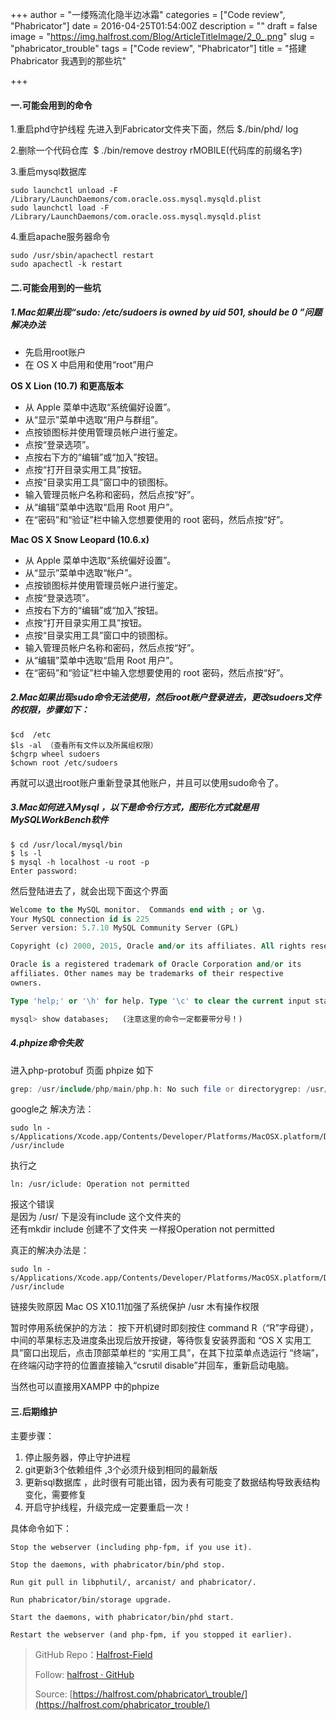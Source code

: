 +++
author = "一缕殇流化隐半边冰霜"
categories = ["Code review", "Phabricator"]
date = 2016-04-25T01:54:00Z
description = ""
draft = false
image = "https://img.halfrost.com/Blog/ArticleTitleImage/2_0_.png"
slug = "phabricator_trouble"
tags = ["Code review", "Phabricator"]
title = "搭建 Phabricator 我遇到的那些坑"

+++


#### 一.可能会用到的命令
1.重启phd守护线程
先进入到Fabricator文件夹下面，然后 $./bin/phd/ log

2.删除一个代码仓库  $ ./bin/remove destroy rMOBILE(代码库的前缀名字)

3.重启mysql数据库

```vim    
sudo launchctl unload -F /Library/LaunchDaemons/com.oracle.oss.mysql.mysqld.plist
sudo launchctl load -F /Library/LaunchDaemons/com.oracle.oss.mysql.mysqld.plist
```

4.重启apache服务器命令

```vim    
sudo /usr/sbin/apachectl restart
sudo apachectl -k restart
```

#### 二.可能会用到的一些坑
##### 1.Mac如果出现“sudo: /etc/sudoers is owned by uid 501, should be 0 ”问题解决办法
- 先启用root账户    
- 在 OS X 中启用和使用“root”用户    

**OS X Lion (10.7) 和更高版本**    

- 从 Apple 菜单中选取“系统偏好设置”。    
- 从“显示”菜单中选取“用户与群组”。    
- 点按锁图标并使用管理员帐户进行鉴定。    
- 点按“登录选项”。    
- 点按右下方的“编辑”或“加入”按钮。    
- 点按“打开目录实用工具”按钮。  
- 点按“目录实用工具”窗口中的锁图标。  
- 输入管理员帐户名称和密码，然后点按“好”。  
- 从“编辑”菜单中选取“启用 Root 用户”。  
- 在“密码”和“验证”栏中输入您想要使用的 root 密码，然后点按“好”。  

**Mac OS X Snow Leopard (10.6.x)**  

- 从 Apple 菜单中选取“系统偏好设置”。  
- 从“显示”菜单中选取“帐户”。  
- 点按锁图标并使用管理员帐户进行鉴定。  
- 点按“登录选项”。  
- 点按右下方的“编辑”或“加入”按钮。  
- 点按“打开目录实用工具”按钮。  
- 点按“目录实用工具”窗口中的锁图标。  
- 输入管理员帐户名称和密码，然后点按“好”。  
- 从“编辑”菜单中选取“启用 Root 用户”。  
- 在“密码”和“验证”栏中输入您想要使用的 root 密码，然后点按“好”。  

##### 2.Mac如果出现sudo命令无法使用，然后root账户登录进去，更改sudoers文件的权限，步骤如下：

```vim 
$cd  /etc
$ls -al （查看所有文件以及所属组权限）
$chgrp wheel sudoers
$chown root /etc/sudoers
```

再就可以退出root账户重新登录其他账户，并且可以使用sudo命令了。

##### 3.Mac如何进入Mysql ，以下是命令行方式，图形化方式就是用MySQLWorkBench软件

```vim   
$ cd /usr/local/mysql/bin
$ ls -l
$ mysql -h localhost -u root -p
Enter password:
```

然后登陆进去了，就会出现下面这个界面

```sql  
Welcome to the MySQL monitor.  Commands end with ; or \g.
Your MySQL connection id is 225
Server version: 5.7.10 MySQL Community Server (GPL)

Copyright (c) 2000, 2015, Oracle and/or its affiliates. All rights reserved.

Oracle is a registered trademark of Oracle Corporation and/or its
affiliates. Other names may be trademarks of their respective
owners.

Type 'help;' or '\h' for help. Type '\c' to clear the current input statement.

mysql> show databases;   (注意这里的命令一定都要带分号！)
```

##### 4.phpize命令失败
进入php-protobuf 页面 phpize 如下

```php  
grep: /usr/include/php/main/php.h: No such file or directorygrep: /usr/include/php/Zend/zend_modules.h: No such file or directorygrep: /usr/include/php/Zend/zend_extensions.h: No such file or directoryConfiguring for:PHP Api Version: Zend Module Api No: Zend Extension Api No:
```

google之
解决方法：

```vim  
sudo ln -s/Applications/Xcode.app/Contents/Developer/Platforms/MacOSX.platform/Developer/SDKs/MacOSX10.11.sdk/usr/include/ /usr/include
```

执行之

```vim  
ln: /usr/iclude: Operation not permitted

```

报这个错误  
是因为 /usr/ 下是没有include 这个文件夹的  
还有mkdir include 创建不了文件夹 一样报Operation not permitted

真正的解决办法是：  

```vim  
sudo ln -s/Applications/Xcode.app/Contents/Developer/Platforms/MacOSX.platform/Developer/SDKs/MacOSX10.11.sdk/usr/include/ /usr/include
``` 

链接失败原因 Mac OS X10.11加强了系统保护 /usr 木有操作权限

暂时停用系统保护的方法：
按下开机键时即刻按住 command R（“R”字母键），中间的苹果标志及进度条出现后放开按键，等待恢复安装界面和 “OS X 实用工具”窗口出现后，点击顶部菜单栏的 “实用工具”，在其下拉菜单点选运行 “终端”，在终端闪动字符的位置直接输入“csrutil disable”并回车，重新启动电脑。

当然也可以直接用XAMPP 中的phpize

#### 三.后期维护
主要步骤：  
1. 停止服务器，停止守护进程 
2. git更新3个依赖组件 ,3个必须升级到相同的最新版
3. 更新sql数据库 ，此时很有可能出错，因为表有可能变了数据结构导致表结构变化，需要修复 
4. 开启守护线程，升级完成一定要重启一次！

具体命令如下： 

```vim  
Stop the webserver (including php-fpm, if you use it).

Stop the daemons, with phabricator/bin/phd stop.

Run git pull in libphutil/, arcanist/ and phabricator/.

Run phabricator/bin/storage upgrade.

Start the daemons, with phabricator/bin/phd start.

Restart the webserver (and php-fpm, if you stopped it earlier).
```


> GitHub Repo：[Halfrost-Field](https://github.com/halfrost/Halfrost-Field)
> 
> Follow: [halfrost · GitHub](https://github.com/halfrost)
>
> Source: [https://halfrost.com/phabricator\_trouble/](https://halfrost.com/phabricator_trouble/)

